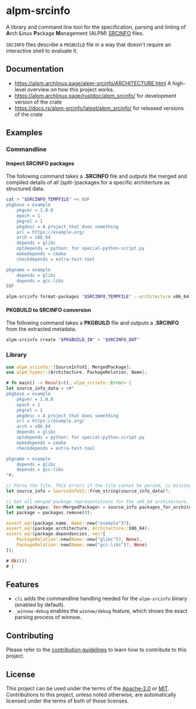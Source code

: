 # alpm-srcinfo

A library and command line tool for the specification, parsing and linting of **A**rch **L**inux **P**ackage **M**anagement (ALPM) [SRCINFO] files.

`SRCINFO` files describe a `PKGBUILD` file in a way that doesn't require an interactive shell to evaluate it.

## Documentation

- <https://alpm.archlinux.page/alpm-srcinfo/ARCHITECTURE.html> A high-level overview on how this project works.
- <https://alpm.archlinux.page/rustdoc/alpm_srcinfo/> for development version of the crate
- <https://docs.rs/alpm-srcinfo/latest/alpm_srcinfo/> for released versions of the crate

## Examples

### Commandline

#### Inspect SRCINFO packages

<!--
```bash
# Create a temporary directory for testing.
test_tmpdir="$(mktemp --directory --suffix '.')"
# Get a random temporary file location in the created temporary directory.
SRCINFO_TEMPFILE="$(mktemp --tmpdir="$test_tmpdir" --suffix '-SRCINFO' --dry-run)"
SRCINFO_OUTPUT="$(mktemp --tmpdir="$test_tmpdir" --suffix '-SRCINFO' --dry-run)"
export SRCINFO_TEMPFILE
export SRCINFO_OUTPUT
```
-->

The following command takes a **.SRCINFO** file and outputs the merged and compiled details of all (split-)packages for a specific architecture as structured data.

```bash
cat > "$SRCINFO_TEMPFILE" << EOF
pkgbase = example
    pkgver = 1.0.0
    epoch = 1
    pkgrel = 1
    pkgdesc = A project that does something
    url = https://example.org/
    arch = x86_64
    depends = glibc
    optdepends = python: for special-python-script.py
    makedepends = cmake
    checkdepends = extra-test-tool

pkgname = example
    depends = glibc
    depends = gcc-libs
EOF

alpm-srcinfo format-packages "$SRCINFO_TEMPFILE" --architecture x86_64 --pretty > "$SRCINFO_OUTPUT"
```

<!--

Asserts that the generated JSON output is correct:

```bash
# Get a tempfile

cat > "$SRCINFO_OUTPUT.expected" <<EOF
[
  {
    "name": "example",
    "description": "A project that does something",
    "url": "https://example.org/",
    "licenses": [],
    "architecture": "x86_64",
    "changelog": null,
    "install": null,
    "groups": [],
    "options": [],
    "backups": [],
    "version": {
      "pkgver": "1.0.0",
      "pkgrel": {
        "major": 1,
        "minor": null
      },
      "epoch": 1
    },
    "pgp_fingerprints": [],
    "dependencies": [
      {
        "name": "glibc",
        "version_requirement": null
      },
      {
        "name": "gcc-libs",
        "version_requirement": null
      }
    ],
    "optional_dependencies": [
      {
        "package_relation": {
          "name": "python",
          "version_requirement": null
        },
        "description": "for special-python-script.py"
      }
    ],
    "provides": [],
    "conflicts": [],
    "replaces": [],
    "check_dependencies": [
      {
        "name": "extra-test-tool",
        "version_requirement": null
      }
    ],
    "make_dependencies": [
      {
        "name": "cmake",
        "version_requirement": null
      }
    ],
    "sources": [],
    "no_extracts": []
  }
]
EOF

diff --ignore-trailing-space "$SRCINFO_OUTPUT" "$SRCINFO_OUTPUT.expected"
```
-->

#### PKGBUILD to SRCINFO conversion

<!--
```bash
# Create a temporary directory for testing.
test_tmpdir="$(mktemp --directory --suffix '.')"

# Get a random temporary file location in the created temporary directory.
PKGBUILD_IN="$test_tmpdir/PKGBUILD"
SRCINFO_OUT="$test_tmpdir/SRCINFO"
export PKGBUILD_IN
export SRCINFO_OUT

cp tests/unit_test_files/normal.pkgbuild "$PKGBUILD_IN"
```
-->

The following command takes a **PKGBUILD** file and outputs a **.SRCINFO** from the extracted metadata.

```bash
alpm-srcinfo create "$PKGBUILD_IN" > "$SRCINFO_OUT"
```

<!--
Make sure the generated SRCINFO file is as expected.
```bash
cat > "$SRCINFO_OUT.expected" <<EOF
pkgbase = example
	pkgdesc = A example with all pkgbase properties set.
	pkgver = 0.1.0
	pkgrel = 1
	epoch = 1
	url = https://archlinux.org/
	install = install.sh
	changelog = changelog
	arch = x86_64
	arch = aarch64
	groups = group
	groups = group_2
	license = MIT
	depends = default_dep
	optdepends = default_optdep
	provides = default_provides
	conflicts = default_conflict
	replaces = default_replaces
	options = !lto
	backup = etc/pacman.conf
	provides_x86_64 = arch_default_provides
	conflicts_x86_64 = arch_default_conflict
	depends_x86_64 = arch_default_dep
	replaces_x86_64 = arch_default_replaces
	optdepends_x86_64 = arch_default_optdep

pkgname = example
EOF

diff --ignore-trailing-space "$SRCINFO_OUT" "$SRCINFO_OUT.expected"
```
-->

### Library

```rust
use alpm_srcinfo::{SourceInfoV1, MergedPackage};
use alpm_types::{Architecture, PackageRelation, Name};

# fn main() -> Result<(), alpm_srcinfo::Error> {
let source_info_data = r#"
pkgbase = example
    pkgver = 1.0.0
    epoch = 1
    pkgrel = 1
    pkgdesc = A project that does something
    url = https://example.org/
    arch = x86_64
    depends = glibc
    optdepends = python: for special-python-script.py
    makedepends = cmake
    checkdepends = extra-test-tool

pkgname = example
    depends = glibc
    depends = gcc-libs
"#;

// Parse the file. This errors if the file cannot be parsed, is missing data or contains invalid data.
let source_info = SourceInfoV1::from_string(source_info_data)?;

// Get all merged package representations for the x86_64 architecture.
let mut packages: Vec<MergedPackage> = source_info.packages_for_architecture(Architecture::X86_64).collect();
let package = packages.remove(0);

assert_eq!(package.name, Name::new("example")?);
assert_eq!(package.architecture, Architecture::X86_64);
assert_eq!(package.dependencies, vec![
    PackageRelation::new(Name::new("glibc")?, None),
    PackageRelation::new(Name::new("gcc-libs")?, None)
]);

# Ok(())
# }
```

## Features

- `cli` adds the commandline handling needed for the `alpm-srcinfo` binary (enabled by default).
- `_winnow-debug` enables the `winnow/debug` feature, which shows the exact parsing process of winnow.

## Contributing

Please refer to the [contribution guidelines] to learn how to contribute to this project.

## License

This project can be used under the terms of the [Apache-2.0] or [MIT].
Contributions to this project, unless noted otherwise, are automatically licensed under the terms of both of those licenses.

[contribution guidelines]: ../CONTRIBUTING.md
[Apache-2.0]: ../LICENSES/Apache-2.0.txt
[MIT]: ../LICENSES/MIT.txt
[SRCINFO]: https://alpm.archlinux.page/specifications/SRCINFO.5.html
